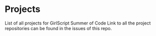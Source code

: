 # Projects
List of all projects for GirlScript Summer of Code
Link to all the project repositories can be found in the issues of this repo.
